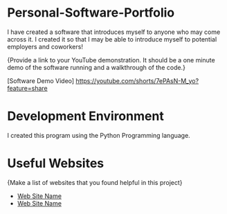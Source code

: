 # Personal-Software-Portfolio
I have created a software that introduces myself to anyone who may come across it. I created it so that I may be able to introduce myself to potential employers and coworkers!


{Provide a link to your YouTube demonstration.  It should be a one minute demo of the software running and a walkthrough of the code.}

[Software Demo Video]
https://youtube.com/shorts/7ePAsN-M_yo?feature=share

# Development Environment

I created this program using the Python Programming language. 

# Useful Websites

{Make a list of websites that you found helpful in this project}
* [Web Site Name](http://url.link.goes.here)
* [Web Site Name](http://url.link.goes.here)
